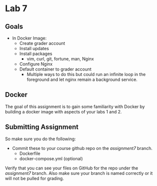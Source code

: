 # Lab 7

## Goals

* In Docker Image:
    * Create grader account
    * Install updates
    * Install packages
        * vim, curl, git, fortune, man, Nginx
    * Configure Nginx
    * Default container to grader account
        * Multiple ways to do this but could run an infinite loop in the foreground and let nginx remain a background service. 
    

## Docker

The goal of this assignment is to gain some familiarity with Docker by building a docker image with aspects of your labs 1 and 2.

## Submitting Assignment

So make sure you do the following:

* Commit these to your course github repo on the *assignment7* branch.
    * Dockerfile
    * docker-compose.yml (optional)

Verify that you can see your files on GitHub for the repo under the *assignment7* branch. Also make sure your branch is named correctly or it will not be pulled for grading.

